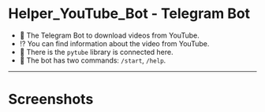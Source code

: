 # Helper_YouTube_Bot - Telegram Bot

- :floppy_disk: The Telegram Bot to download videos from YouTube.
- :interrobang: You can find information about the video from YouTube.
- :pencil: There is the `pytube` library is connected here.
- :open_file_folder: The bot has two commands: `/start`, `/help`.

---

# Screenshots
